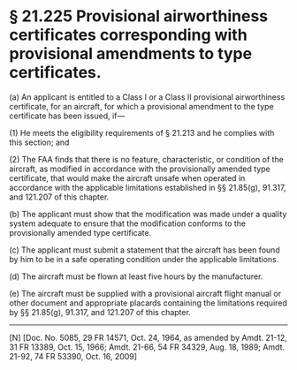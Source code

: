 # § 21.225   Provisional airworthiness certificates corresponding with provisional amendments to type certificates.

(a) An applicant is entitled to a Class I or a Class II provisional airworthiness certificate, for an aircraft, for which a provisional amendment to the type certificate has been issued, if—


(1) He meets the eligibility requirements of § 21.213 and he complies with this section; and 


(2) The FAA finds that there is no feature, characteristic, or condition of the aircraft, as modified in accordance with the provisionally amended type certificate, that would make the aircraft unsafe when operated in accordance with the applicable limitations established in §§ 21.85(g), 91.317, and 121.207 of this chapter. 


(b) The applicant must show that the modification was made under a quality system adequate to ensure that the modification conforms to the provisionally amended type certificate. 


(c) The applicant must submit a statement that the aircraft has been found by him to be in a safe operating condition under the applicable limitations. 


(d) The aircraft must be flown at least five hours by the manufacturer. 


(e) The aircraft must be supplied with a provisional aircraft flight manual or other document and appropriate placards containing the limitations required by §§ 21.85(g), 91.317, and 121.207 of this chapter. 



---

[N] [Doc. No. 5085, 29 FR 14571, Oct. 24, 1964, as amended by Amdt. 21-12, 31 FR 13389, Oct. 15, 1966; Amdt. 21-66, 54 FR 34329, Aug. 18, 1989; Amdt. 21-92, 74 FR 53390, Oct. 16, 2009] 




